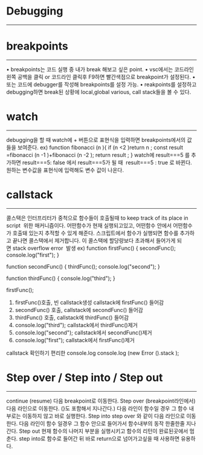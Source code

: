 # Debugging
-----------------------------------------------------------------------------------------------------
# breakpoints
-----------------------------------------------------------------------------------------------------
• breakpoints는 코드 실행 중 내가 break 해보고 싶은 point.
• vsc에서는 코드라인 왼쪽 공백을 클릭 or 코드라인 클릭후 F9하면 빨간색점으로 breakpoint가 설정된다.
• 또는 코드에 debugger를 작성해 breakpoints를 설정 가능.
• reakpoints를 설정하고 debugging하면 break된 상황에 local,global various, call stack들을 볼 수 있다.

# watch
-----------------------------------------------------------------------------------------------------
debugging을 할 때 watch에 + 버튼으로 표현식을 입력하면 breakpoints에서의 값들을 보여준다.
ex)
function fibonacci (n ){
  if (n <2 )return n ;
  const result =fibonacci (n -1 )+fibonacci (n -2 );
  return result ;
}
watch에 result===5 를 추가하면
result===5: false 에서 result===5가 될 때  result===5 : true 로 바뀐다.
원하는 변수값을 표현식에 입력해도 변수 값이 나온다.

# callstack
-----------------------------------------------------------------------------------------------------
콜스택은 인터프리터가 중척으로 함수들이 호출될때 to keep track of its place in script  위한 매커니즘이다. 
어떤함수가 현재 실행되고있고, 어떤함수 안에서 어떤함수가 호출돼 있는지 추적할 수 있게 해준다.
스크립트에서 함수가 실행되면 함수를 추가하고 끝나면 콜스택에서 제거합니다.
이 콜스택에 할당량보다 초과해서 들어가게 되면 stack overflow error  발생
ex)
function firstFunc() {
  secondFunc();
  console.log("first");
}

function secondFunc() {
  thirdFunc();
  console.log("second");
}

function thirdFunc() {
  console.log("third");
}

firstFunc();
1. firstFunc()호출, 빈 callstack생성 callstack에 firstFunc() 들어감
2. secondFunc() 호출, callstack에 secondFunc() 들어감
3. thirdFunc() 호출, callstack에 thirdFunc() 들어감
4. console.log("third"); callstack에서 thirdFunc()제거
5. console.log("second"); callstack에서 secondFunc()제거
6. console.log("first"); callstack에서 firstFunc()제거

callstack 확인하기 편리한 console.log
console.log (new Error ().stack );
# Step over / Step into / Step out
-----------------------------------------------------------------------------------------------------

continue (resume)
다음 breakpoint로 이동한다.
Step over
(breakpoint라인에서)다음 라인으로 이동한다. (}도 포함해서 지나간다.)
다음 라인이 함수일 경우 그 함수 내부로는 이동하지 않고 바로 실행한다.
Step into
step over 와 같이 다음 라인으로 이동한다.
다음 라인이 함수 일경우 그 함수 안으로 들어가서 함수내부의 동작 한줄한줄 지나간다.
Step out
현재 함수의 나머지 부분을 실행시키고 함수의 리턴이 완료된곳에서 멈춘다.
step into로 함수로 들어간 뒤 바로 return으로 넘어가고싶을 때 사용하면 유용하다.